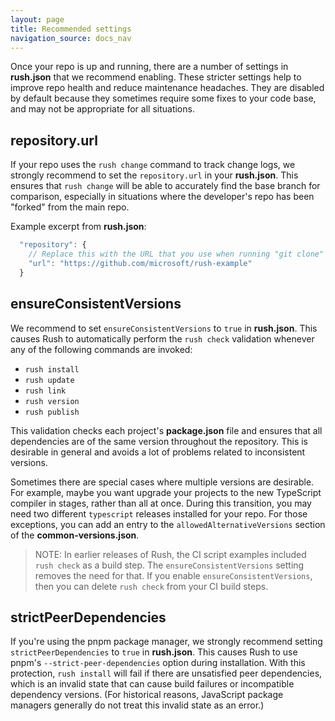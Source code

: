 ```yaml
---
layout: page
title: Recommended settings
navigation_source: docs_nav
---
```


Once your repo is up and running, there are a number of settings in **rush.json** that
we recommend enabling.  These stricter settings help to improve repo health and reduce
maintenance headaches.  They are disabled by default because they sometimes require
some fixes to your code base, and may not be appropriate for all situations.

## repository.url

If your repo uses the `rush change` command to track change logs, we strongly recommend to set
the `repository.url` in your **rush.json**.  This ensures that `rush change` will be able to
accurately find the base branch for comparison, especially in situations where the developer's
repo has been "forked" from the main repo.

Example excerpt from **rush.json**:

```js
  "repository": {
    // Replace this with the URL that you use when running "git clone" for your repo
    "url": "https://github.com/microsoft/rush-example"
  }
```

## ensureConsistentVersions

We recommend to set `ensureConsistentVersions` to `true` in **rush.json**.  This causes
Rush to automatically perform the `rush check` validation whenever any of the following
commands are invoked:

- `rush install`
- `rush update`
- `rush link`
- `rush version`
- `rush publish`

This validation checks each project's **package.json** file and ensures that all dependencies
are of the same version throughout the repository.  This is desirable in general and avoids
a lot of problems related to inconsistent versions.

Sometimes there are special cases where multiple versions are desirable.  For example,
maybe you want upgrade your projects to the new TypeScript compiler in stages, rather than
all at once.  During this transition, you may need two different `typescript` releases
installed for your repo.  For those exceptions, you can add an entry to the
`allowedAlternativeVersions` section of the **common-versions.json**.

> NOTE: In earlier releases of Rush, the CI script examples included `rush check` as
> a build step.  The `ensureConsistentVersions` setting removes the need for that.
> If you enable `ensureConsistentVersions`, then you can delete `rush check` from your
> CI build steps.

## strictPeerDependencies

If you're using the pnpm package manager, we strongly recommend setting `strictPeerDependencies`
to `true` in **rush.json**.  This causes Rush to use pnpm's `--strict-peer-dependencies` option
during installation.  With this protection, `rush install` will fail if there are unsatisfied
peer dependencies, which is an invalid state that can cause build failures or incompatible
dependency versions.  (For historical reasons, JavaScript package managers generally do not treat
this invalid state as an error.)
